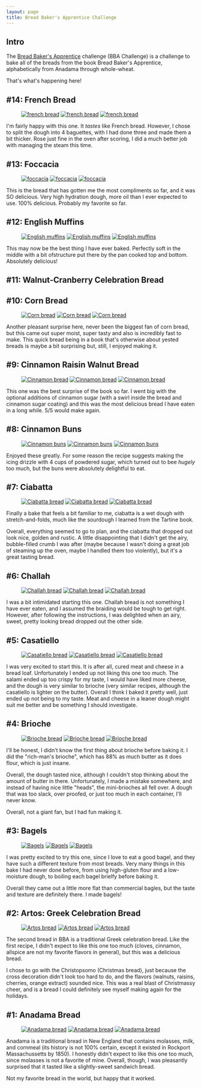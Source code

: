 ```yaml
---
layout: page
title: Bread Baker's Apprentice Challenge
---
```


## Intro

The [Bread Baker's Apprentice](https://pinchmysalt.com/the-bba-challenge/) challenge (BBA Challenge) is a challenge to bake all of the breads from the book Bread Baker's Apprentice, alphabetically from Anadama through whole-wheat.

That's what's happening here!

## #14: French Bread
 
<figure class="third">
  <a href="/images/pages/bba_challenge/frenchbread1.jpg"><img src="/images/pages/bba_challenge/frenchbread1.jpg" alt="french bread"></a>
  <a href="/images/pages/bba_challenge/frenchbread2.jpg"><img src="/images/pages/bba_challenge/frenchbread2.jpg" alt="french bread"></a>
  <a href="/images/pages/bba_challenge/frenchbread3.jpg"><img src="/images/pages/bba_challenge/frenchbread3.jpg" alt="french bread"></a>
</figure>

I'm fairly happy with this one.  It *tastes* like French bread.  However, I chose to split the dough into 4 baguettes, with I had done three and made them a bit thicker.  Rose just fine in the oven after scoring, I did a much better job with managing the steam this time.

## #13: Foccacia

<figure class="third">
  <a href="/images/pages/bba_challenge/foccacia1.jpg"><img src="/images/pages/bba_challenge/foccacia1.jpg" alt="foccacia"></a>
  <a href="/images/pages/bba_challenge/foccacia2.jpg"><img src="/images/pages/bba_challenge/foccacia2.jpg" alt="foccacia"></a>
  <a href="/images/pages/bba_challenge/foccacia3.jpg"><img src="/images/pages/bba_challenge/foccacia3.jpg" alt="foccacia"></a>
</figure>

This is the bread that has gotten me the most compliments so far, and it was SO delicious.  Very high hydration dough, more oil than I ever expected to use.  100% delicious.  Probably my favorite so far.

## #12: English Muffins

<figure class="third">
  <a href="/images/pages/bba_challenge/englishmuffins1.jpg"><img src="/images/pages/bba_challenge/englishmuffins1.jpg" alt="English muffins"></a>
  <a href="/images/pages/bba_challenge/englishmuffins2.jpg"><img src="/images/pages/bba_challenge/englishmuffins2.jpg" alt="English muffins"></a>
  <a href="/images/pages/bba_challenge/englishmuffins3.jpg"><img src="/images/pages/bba_challenge/englishmuffins3.jpg" alt="English muffins"></a>
</figure>

This may now be the best thing I have ever baked.  Perfectly soft in the middle with a bit ofstructure put there by the pan cooked top and bottom.  Absolutely delicious!

## #11: Walnut-Cranberry Celebration Bread

## #10: Corn Bread

<figure class="third">
  <a href="/images/pages/bba_challenge/cornbread1.jpg"><img src="/images/pages/bba_challenge/cornbread1.jpg" alt="Corn bread"></a>
  <a href="/images/pages/bba_challenge/cornbread2.jpg"><img src="/images/pages/bba_challenge/cornbread2.jpg" alt="Corn bread"></a>
  <a href="/images/pages/bba_challenge/cornbread3.jpg"><img src="/images/pages/bba_challenge/cornbread3.jpg" alt="Corn bread"></a>
</figure>

Another pleasant surprise here, never been the biggest fan of corn bread, but this came out super moist, super tasty and also is incredibly fast to make.  This quick bread being in a book that's otherwise about yested breads is maybe a bit surprising but, still, I enjoyed making it.

## #9:  Cinnamon Raisin Walnut Bread

<figure class="third">
  <a href="/images/pages/bba_challenge/cinnamonbread1.jpg"><img src="/images/pages/bba_challenge/cinnamonbread1.jpg" alt="Cinnamon bread"></a>
  <a href="/images/pages/bba_challenge/cinnamonbread2.jpg"><img src="/images/pages/bba_challenge/cinnamonbread2.jpg" alt="Cinnamon bread"></a>
  <a href="/images/pages/bba_challenge/cinnamonbread3.jpg"><img src="/images/pages/bba_challenge/cinnamonbread3.jpg" alt="Cinnamon bread"></a>
</figure>

This one was the best surprise of the book so far.  I went big with the optional additions of cinnamon sugar (with a swirl inside the bread and cinnamon sugar coating) and this was the most delicious bread I have eaten in a long while.  5/5 would make again.

## #8: Cinnamon Buns

<figure class="third">
  <a href="/images/pages/bba_challenge/cinnamonbuns1.jpg"><img src="/images/pages/bba_challenge/cinnamonbuns1.jpg" alt="Cinnamon buns"></a>
  <a href="/images/pages/bba_challenge/cinnamonbuns2.jpg"><img src="/images/pages/bba_challenge/cinnamonbuns2.jpg" alt="Cinnamon buns"></a>
  <a href="/images/pages/bba_challenge/cinnamonbuns3.jpg"><img src="/images/pages/bba_challenge/cinnamonbuns3.jpg" alt="Cinnamon buns"></a>
</figure>

Enjoyed these greatly.  For some reason the recipe suggests making the icing drizzle with 4 cups of powdered sugar, which turned out to bee *hugely* too much, but the buns were absolutely delightful to eat.

## #7: Ciabatta

<figure class="third">
  <a href="/images/pages/bba_challenge/ciabatta1.jpg"><img src="/images/pages/bba_challenge/ciabatta1.jpg" alt="Ciabatta bread"></a>
  <a href="/images/pages/bba_challenge/ciabatta2.jpg"><img src="/images/pages/bba_challenge/ciabatta2.jpg" alt="Ciabatta bread"></a>
  <a href="/images/pages/bba_challenge/ciabatta3.jpg"><img src="/images/pages/bba_challenge/ciabatta3.jpg" alt="Ciabatta bread"></a>
</figure>

Finally a bake that feels a bit familiar to me, ciabatta is a wet dough with stretch-and-folds, much like the sourdough I learned from the Tartine book.

Overall, everything seemed to go to plan, and the ciabatta that dropped out look nice, golden and rustic.  A little disappointing that I didn't get the airy, bubble-filled crumb I was after (maybe because I wasn't doing a great job of steaming up the oven, maybe I handled them too violently), but it's a great tasting bread.

## #6: Challah

<figure class="third">
  <a href="/images/pages/bba_challenge/challah1.jpg"><img src="/images/pages/bba_challenge/challah1.jpg" alt="Challah bread"></a>
  <a href="/images/pages/bba_challenge/challah2.jpg"><img src="/images/pages/bba_challenge/challah2.jpg" alt="Challah bread"></a>
  <a href="/images/pages/bba_challenge/challah3.jpg"><img src="/images/pages/bba_challenge/challah3.jpg" alt="Challah bread"></a>
</figure>

I was a bit intimidated starting this one.  Challah bread is not something I have ever eaten, and I assumed the braiding would be tough to get right.  However, after following the instructions, I was delighted when an airy, sweet, pretty looking bread dropped out the other side.

## #5: Casatiello

<figure class="third">
  <a href="/images/pages/bba_challenge/casatiello1.jpg"><img src="/images/pages/bba_challenge/casatiello1.jpg" alt="Casatiello bread"></a>
  <a href="/images/pages/bba_challenge/casatiello2.jpg"><img src="/images/pages/bba_challenge/casatiello2.jpg" alt="Casatiello bread"></a>
  <a href="/images/pages/bba_challenge/casatiello3.jpg"><img src="/images/pages/bba_challenge/casatiello3.jpg" alt="Casatiello bread"></a>
</figure>

I was very excited to start this.  It is after all, cured meat and cheese in a bread loaf.  Unfortunately I ended up not liking this one too much.  The salami ended up too crispy for my taste, I would have liked more cheese, and the dough is very similar to brioche (very similar recipes, although the casatiello is lighter on the butter).  Overall I think I baked it pretty well, just ended up not being to my taste.  Meat and cheese in a leaner dough might suit me better and be something I should investigate.

## #4: Brioche

<figure class="third">
  <a href="/images/pages/bba_challenge/brioche1.jpg"><img src="/images/pages/bba_challenge/brioche1.jpg" alt="Brioche bread"></a>
  <a href="/images/pages/bba_challenge/brioche2.jpg"><img src="/images/pages/bba_challenge/brioche2.jpg" alt="Brioche bread"></a>
  <a href="/images/pages/bba_challenge/brioche3.jpg"><img src="/images/pages/bba_challenge/brioche3.jpg" alt="Brioche bread"></a>
</figure>

I'll be honest, I didn't know the first thing about brioche before baking it.  I did the "rich-man's brioche", which has 88% as much butter as it does flour, which is just insane.

Overall, the dough tasted nice, although I couldn't stop thinking about the amount of butter in there.  Unfortunately, I made a mistake somewhere, and instead of having nice little "heads", the mini-brioches all fell over.  A dough that was too slack, over proofed, or just too much in each container, I'll never know.

Overall, not a giant fan, but I had fun making it.

## #3: Bagels

<figure class="third">
  <a href="/images/pages/bba_challenge/bagels1.jpg"><img src="/images/pages/bba_challenge/bagels1.jpg" alt="Bagels"></a>
  <a href="/images/pages/bba_challenge/bagels2.jpg"><img src="/images/pages/bba_challenge/bagels2.jpg" alt="Bagels"></a>
  <a href="/images/pages/bba_challenge/bagels3.jpg"><img src="/images/pages/bba_challenge/bagels3.jpg" alt="Bagels"></a>
</figure>

I was pretty excited to try this one, since I love to eat a good bagel, and they have such a different texture from most breads.  Very many things in this bake I had never done before, from using high-gluten flour and a low-moisture dough, to boiling each bagel brielfy before baking it.

Overall they came out a little more flat than commercial bagles, but the taste and texture are definitely there.  I made bagels!

## #2: Artos:  Greek Celebration Bread

<figure class="third">
  <a href="/images/pages/bba_challenge/artos1.jpg"><img src="/images/pages/bba_challenge/artos1.jpg" alt="Artos bread"></a>
  <a href="/images/pages/bba_challenge/artos2.jpg"><img src="/images/pages/bba_challenge/artos2.jpg" alt="Artos bread"></a>
  <a href="/images/pages/bba_challenge/artos3.jpg"><img src="/images/pages/bba_challenge/artos3.jpg" alt="Artos bread"></a>
</figure>

The second bread in BBA is a traditional Greek celebration bread.  Like the first recipe, I didn't expect to like this one too much (cloves, cinnamon, allspice are not my favorite flavors in general), but this was a delicious bread.

I chose to go with the Christopsomo (Christmas bread), just because the cross decoration didn't look too hard to do, and the flavors (walnuts, raisins, cherries, orange extract) sounded nice.  This was a real blast of Christmassy cheer, and is a bread I could definitely see myself making again for the holidays.

## #1: Anadama Bread

<figure class="third">
  <a href="/images/pages/bba_challenge/anadama1.jpg"><img src="/images/pages/bba_challenge/anadama1.jpg" alt="Anadama bread"></a>
  <a href="/images/pages/bba_challenge/anadama2.jpg"><img src="/images/pages/bba_challenge/anadama2.jpg" alt="Anadama bread"></a>
  <a href="/images/pages/bba_challenge/anadama3.jpg"><img src="/images/pages/bba_challenge/anadama3.jpg" alt="Anadama bread"></a>
</figure>

Anadama is a traditional bread in  New England that contains molasses, milk, and cornmeal (its history is not 100% certain, except it existed in Rockport Massachussetts by 1850).  I honestly didn't expect to like this one too much, since molasses is not a favorite of mine.  Overall, though, I was pleasantly surprised that it tasted like a slightly-sweet sandwich bread.

Not my favorite bread in the world, but happy that it worked.


